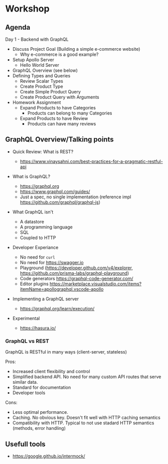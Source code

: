 # Workshop

## Agenda

Day 1 - Backend with GraphQL

- Discuss Project Goal (Building a simple e-commerce website)
  - Why e-commerce is a good example?
- Setup Apollo Server
  - Hello World Server
- GraphQL Overview (see below)
- Defining Types and Queries
  - Review Scalar Types
  - Create Product Type
  - Create Simple Product Query
  - Create Product Query with Arguments
- Homework Assignment
  - Expand Products to have Categories
    - Products can belong to many Categories
  - Expand Products to have Review
    - Products can have many reviews

## GraphQL Overview/Talking points

- Quick Review: What is REST?

  - https://www.vinaysahni.com/best-practices-for-a-pragmatic-restful-api

- What is GraphQL?

  - https://graphql.org
  - https://www.graphql.com/guides/
  - Just a spec, no single implementation (reference impl https://github.com/graphql/graphql-js)

- What GraphQL isn't

  - A datastore
  - A programming language
  - SQL
  - Coupled to HTTP

- Developer Experiance

  - No need for `curl`
  - No need for https://swagger.io
  - Playground (https://developer.github.com/v4/explorer, https://github.com/prisma-labs/graphql-playground)
  - Code generators https://graphql-code-generator.com/
  - Editor plugins https://marketplace.visualstudio.com/items?itemName=apollographql.vscode-apollo

- Implementing a GraphQL server

  - https://graphql.org/learn/execution/

- Experimental

  - https://hasura.io/

### GraphQL vs REST

GraphQL is RESTful in many ways (client-server, stateless)

Pros:

- Increased client flexibility and control
- Simplified backend API. No need for many custom API routes that serve similar data.
- Standard for documentation
- Developer tools

Cons:

- Less optimal performance.
- Caching. No obvious key. Doesn't fit well with HTTP caching semantics
- Compatibility with HTTP. Typical to not use stadard HTTP semantics (methods, error handling)

## Usefull tools

- https://google.github.io/intermock/

